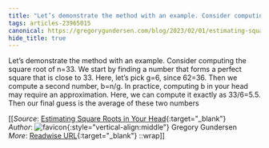 ```yaml
---
title: "Let’s demonstrate the method with an example. Consider computing the ..."
tags: articles-23965015
canonical: https://gregorygundersen.com/blog/2023/02/01/estimating-square-roots/
hide_title: true
---
```


Let’s demonstrate the method with an example. Consider computing the square root of n=33. We start by finding a number that forms a perfect square that is close to 33. Here, let’s pick g=6, since 62=36. Then we compute a second number, b=n/g. In practice, computing b in your head may require an approximation. Here, we can compute it exactly as 33/6=5.5. Then our final guess is the average of these two numbers


[[_Source_: [Estimating Square Roots in Your Head](https://gregorygundersen.com/blog/2023/02/01/estimating-square-roots/){:target="_blank"}<br>
_Author_: ![favicon](https://s2.googleusercontent.com/s2/favicons?domain=gregorygundersen.com){:style="vertical-align:middle"} Gregory Gundersen<br>
_More_: [Readwise URL](https://readwise.io/open/468434421){:target="_blank"}
::wrap]]